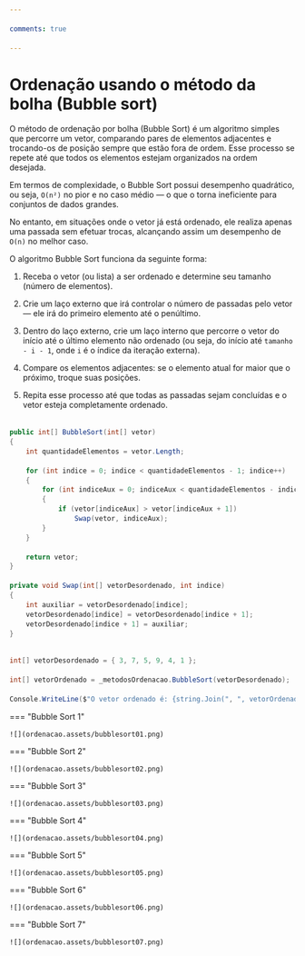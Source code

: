 ```yaml
---

comments: true

---
```


# **Ordenação usando o método da bolha (Bubble sort)**

O método de ordenação por bolha (Bubble Sort) é um algoritmo simples que percorre um vetor, comparando pares de elementos adjacentes e trocando-os de posição sempre que estão fora de ordem. Esse processo se repete até que todos os elementos estejam organizados na ordem desejada.

Em termos de complexidade, o Bubble Sort possui desempenho quadrático, ou seja, `O(n²)` no pior e no caso médio — o que o torna ineficiente para conjuntos de dados grandes.

No entanto, em situações onde o vetor já está ordenado, ele realiza apenas uma passada sem efetuar trocas, alcançando assim um desempenho de `O(n)` no melhor caso.

O algoritmo Bubble Sort funciona da seguinte forma:

1. Receba o vetor (ou lista) a ser ordenado e determine seu tamanho (número de elementos).

2. Crie um laço externo que irá controlar o número de passadas pelo vetor — ele irá do primeiro elemento até o penúltimo.

3. Dentro do laço externo, crie um laço interno que percorre o vetor do início até o último elemento não ordenado (ou seja, do início até `tamanho - i - 1`, onde `i` é o índice da iteração externa).

4. Compare os elementos adjacentes: se o elemento atual for maior que o próximo, troque suas posições.

5. Repita esse processo até que todas as passadas sejam concluídas e o vetor esteja completamente ordenado.

```csharp

public int[] BubbleSort(int[] vetor)
{
    int quantidadeElementos = vetor.Length;

    for (int indice = 0; indice < quantidadeElementos - 1; indice++)
    {
        for (int indiceAux = 0; indiceAux < quantidadeElementos - indice - 1; indiceAux++)
        {
            if (vetor[indiceAux] > vetor[indiceAux + 1])
                Swap(vetor, indiceAux);
        }
    }

    return vetor;
}

private void Swap(int[] vetorDesordenado, int indice)
{
    int auxiliar = vetorDesordenado[indice];
    vetorDesordenado[indice] = vetorDesordenado[indice + 1];
    vetorDesordenado[indice + 1] = auxiliar;
}

```

```csharp

int[] vetorDesordenado = { 3, 7, 5, 9, 4, 1 };

int[] vetorOrdenado = _metodosOrdenacao.BubbleSort(vetorDesordenado);

Console.WriteLine($"O vetor ordenado é: {string.Join(", ", vetorOrdenado)}.");

```


=== "Bubble Sort 1"

    ![](ordenacao.assets/bubblesort01.png)

=== "Bubble Sort 2"

    ![](ordenacao.assets/bubblesort02.png)

=== "Bubble Sort 3"

    ![](ordenacao.assets/bubblesort03.png)

=== "Bubble Sort 4"

    ![](ordenacao.assets/bubblesort04.png)

=== "Bubble Sort 5"

    ![](ordenacao.assets/bubblesort05.png)

=== "Bubble Sort 6"

    ![](ordenacao.assets/bubblesort06.png)

=== "Bubble Sort 7"

    ![](ordenacao.assets/bubblesort07.png)